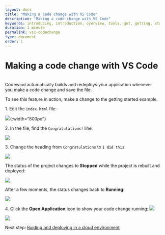 ```yaml
---
layout: docs
title: "Making a code change with VS Code"
description: "Making a code change with VS Code"
keywords: introducing, introduction, overview, tools, get, getting, start, started, install, vscode, visual, studio, code, Codewind for VS Code getting started, VS Code Marketplace, VS Code Extensions view, VS Code workspace,installing Codewind for VS Code
duration: 1 minute
permalink: vsc-codechange
type: document
order: 1
---
```

# Making a code change with VS Code
<br/>
Codewind automatically builds and redeploys your application whenever you make a code change and save the file.

To see this feature in action, make a change to the getting started example.

1\. Edit the `index.html` file:

![](images/vsc-codechange.png){:width="800px"}

2\. In the file, find the `Congratulations!` line.

![](images/vsc-codeline.png)

3\. Change the heading from `Congratulations` to `I did this`:

![](images/vsc-ididthis.png)

The status of the project changes to **Stopped** while the project is rebuilt and deployed:
 
![](images/vsc-buildstopped.png)

After a few moments, the status changes back to **Running**:

![](images/vsc-buildrunning.png)

4\. Click the **Open Application** icon to show your code change running:
![](images/launchicon.png)

![](images/vsc-screenchanged.png)

Next step: [Buiding and deploying in a cloud environment](remote-overview.html)

